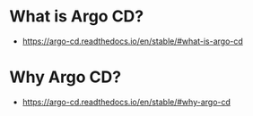 # What is Argo CD?
- https://argo-cd.readthedocs.io/en/stable/#what-is-argo-cd
# Why Argo CD?
- https://argo-cd.readthedocs.io/en/stable/#why-argo-cd

